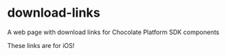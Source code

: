# download-links
A web page with download links for Chocolate Platform SDK components

These links are for iOS!
